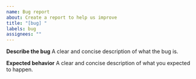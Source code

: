 ```yaml
---
name: Bug report
about: Create a report to help us improve
title: "[bug] "
labels: bug
assignees: ""
---
```


**Describe the bug**
A clear and concise description of what the bug is.

**Expected behavior**
A clear and concise description of what you expected to happen.
